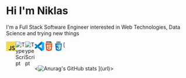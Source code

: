 <h1> Hi I'm Niklas </h1>

<p> I'm a Full Stack Software Engineer interested in Web Technologies, Data Science and trying new things </p>




<img align="left" alt="JavaScript" width="26px" src="https://raw.githubusercontent.com/github/explore/80688e429a7d4ef2fca1e82350fe8e3517d3494d/topics/javascript/javascript.png" />
<img align="left" alt="TypeScript" width="26px" src="https://user-images.githubusercontent.com/41573499/129371694-5d17af2c-8109-4f0b-a809-760cc8895aa4.png" />

<img align="left" alt="TypeScript" width="26px" src="https://user-images.githubusercontent.com/41573499/129372636-b22a368e-2b01-4cca-b7ce-0dbfe58ee7db.png" />

<img align="left" alt="Visual Studio Code" width="26px" src="https://raw.githubusercontent.com/github/explore/80688e429a7d4ef2fca1e82350fe8e3517d3494d/topics/visual-studio-code/visual-studio-code.png" />
<img align="left" alt="HTML5" width="26px" src="https://raw.githubusercontent.com/github/explore/80688e429a7d4ef2fca1e82350fe8e3517d3494d/topics/html/html.png" />
<img align="left" alt="CSS3" width="26px" src="https://raw.githubusercontent.com/github/explore/80688e429a7d4ef2fca1e82350fe8e3517d3494d/topics/css/css.png" />

[

<br/> <br/>
<![Anurag's GitHub stats](https://github-readme-stats.vercel.app/api?username=niklasthiem1&count_private=true&hide=prs,issues,contribs,stars&show_icons=true&theme=radical)
](url)>

